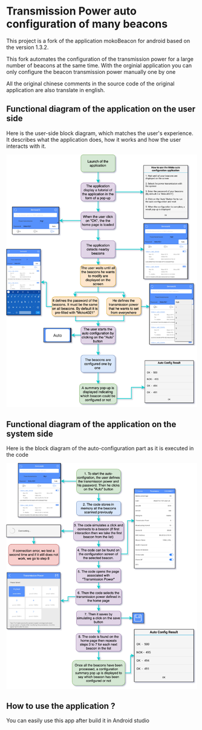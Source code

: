 # Transmission Power auto configuration of many beacons

This project is a fork of the application mokoBeacon for android based on the version 1.3.2.

This fork automates the configuration of the transmission power for a large number of beacons at the same time. With the orginial application you can only configure the beacon transmission power manually one by one

All the original chinese comments in the source code of the original application are also translate in english.

## Functional diagram of the application on the user side

Here is the user-side block diagram, which matches the user's experience. It describes what the application does, how it works and how the user interacts with it.

![Alt text](/Tutorials/UserFunctionalDiagram.png)

## Functional diagram of the application on the system side

Here is the block diagram of the auto-configuration part as it is executed in the code

![Alt text](/Tutorials/SystemFunctionalDiagram.png)

## How to use the application ?

You can easily use this app after build it in Android studio
